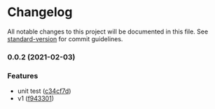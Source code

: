 # Changelog

All notable changes to this project will be documented in this file. See [standard-version](https://github.com/conventional-changelog/standard-version) for commit guidelines.

### 0.0.2 (2021-02-03)


### Features

* unit test ([c34cf7d](https://github.com/Soontao/express-limit-host/commit/c34cf7d6f18c35c7a8656f98f8738c397b167372))
* v1 ([f943301](https://github.com/Soontao/express-limit-host/commit/f9433018f9d1ccd27dc5a88d3cf570a84f7c5857))

